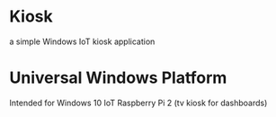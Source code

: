 # Kiosk
a simple Windows IoT kiosk application

# Universal Windows Platform
Intended for Windows 10 IoT Raspberry Pi 2 (tv kiosk for dashboards)
